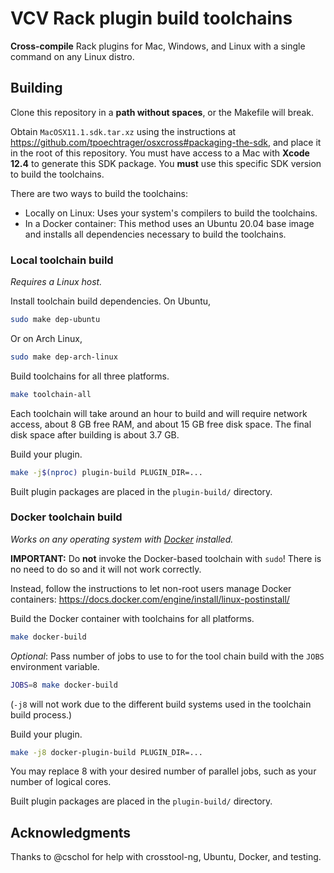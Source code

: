 # VCV Rack plugin build toolchains

**Cross-compile** Rack plugins for Mac, Windows, and Linux with a single command on any Linux distro.

## Building

Clone this repository in a **path without spaces**, or the Makefile will break.

Obtain `MacOSX11.1.sdk.tar.xz` using the instructions at https://github.com/tpoechtrager/osxcross#packaging-the-sdk, and place it in the root of this repository.
You must have access to a Mac with **Xcode 12.4** to generate this SDK package. You **must** use this specific SDK version to build the toolchains.

There are two ways to build the toolchains:
- Locally on Linux: Uses your system's compilers to build the toolchains.
- In a Docker container: This method uses an Ubuntu 20.04 base image and installs all dependencies necessary to build the toolchains.

### Local toolchain build

*Requires a Linux host.*

Install toolchain build dependencies.
On Ubuntu,
```bash
sudo make dep-ubuntu
```
Or on Arch Linux,
```bash
sudo make dep-arch-linux
```

Build toolchains for all three platforms.
```bash
make toolchain-all
```
Each toolchain will take around an hour to build and will require network access, about 8 GB free RAM, and about 15 GB free disk space.
The final disk space after building is about 3.7 GB.

Build your plugin.
```bash
make -j$(nproc) plugin-build PLUGIN_DIR=...
```

Built plugin packages are placed in the `plugin-build/` directory.

### Docker toolchain build

*Works on any operating system with [Docker](https://www.docker.com/) installed.*

**IMPORTANT:** Do **not** invoke the Docker-based toolchain with `sudo`! There is no need to do so and it will not work correctly.

Instead, follow the instructions to let non-root users manage Docker containers: https://docs.docker.com/engine/install/linux-postinstall/

Build the Docker container with toolchains for all platforms.
```bash
make docker-build
```

*Optional*: Pass number of jobs to use to for the tool chain build with the `JOBS` environment variable.
```bash
JOBS=8 make docker-build
```
(`-j8` will not work due to the different build systems used in the toolchain build process.)

Build your plugin.
```bash
make -j8 docker-plugin-build PLUGIN_DIR=...
```
You may replace 8 with your desired number of parallel jobs, such as your number of logical cores.

Built plugin packages are placed in the `plugin-build/` directory.

## Acknowledgments

Thanks to @cschol for help with crosstool-ng, Ubuntu, Docker, and testing.
